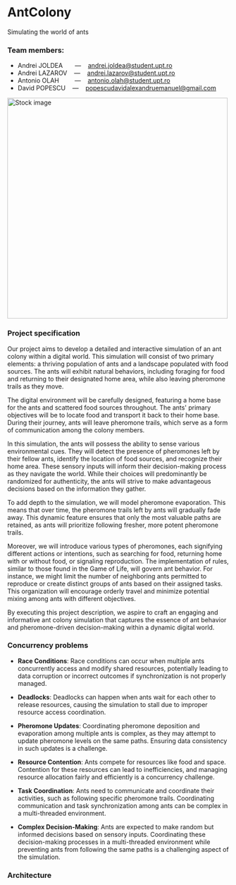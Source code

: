 # AntColony

Simulating the world of ants

### Team members:

- Andrei JOLDEA &nbsp;&nbsp;&nbsp;&nbsp;&nbsp; — &nbsp;&nbsp; andrei.joldea@student.upt.ro  
- Andrei LAZAROV &nbsp;&nbsp; — &nbsp;&nbsp; andrei.lazarov@student.upt.ro
- Antonio OLAH &nbsp;&nbsp;&nbsp;&nbsp;&nbsp;&nbsp;&nbsp; — &nbsp;&nbsp; antonio.olah@student.upt.ro
- David POPESCU &nbsp;&nbsp; — &nbsp;&nbsp; popescudavidalexandruemanuel@gmail.com

<img src="https://news.harvard.edu/wp-content/uploads/2009/11/kronaueretalarmyants5.jpg" alt="Stock image" width="500"/>

### Project specification

Our project aims to develop a detailed and interactive simulation of an ant colony within a digital world. This simulation will consist of two primary elements: a thriving population of ants and a landscape populated with food sources. The ants will exhibit natural behaviors, including foraging for food and returning to their designated home area, while also leaving pheromone trails as they move.

The digital environment will be carefully designed, featuring a home base for the ants and scattered food sources throughout. The ants' primary objectives will be to locate food and transport it back to their home base. During their journey, ants will leave pheromone trails, which serve as a form of communication among the colony members.

In this simulation, the ants will possess the ability to sense various environmental cues. They will detect the presence of pheromones left by their fellow ants, identify the location of food sources, and recognize their home area. These sensory inputs will inform their decision-making process as they navigate the world. While their choices will predominantly be randomized for authenticity, the ants will strive to make advantageous decisions based on the information they gather.

To add depth to the simulation, we will model pheromone evaporation. This means that over time, the pheromone trails left by ants will gradually fade away. This dynamic feature ensures that only the most valuable paths are retained, as ants will prioritize following fresher, more potent pheromone trails.

Moreover, we will introduce various types of pheromones, each signifying different actions or intentions, such as searching for food, returning home with or without food, or signaling reproduction. The implementation of rules, similar to those found in the Game of Life, will govern ant behavior. For instance, we might limit the number of neighboring ants permitted to reproduce or create distinct groups of ants based on their assigned tasks. This organization will encourage orderly travel and minimize potential mixing among ants with different objectives.

By executing this project description, we aspire to craft an engaging and informative ant colony simulation that captures the essence of ant behavior and pheromone-driven decision-making within a dynamic digital world.

### Concurrency problems

- **Race Conditions**: Race conditions can occur when multiple ants concurrently access and modify shared resources, potentially leading to data corruption or incorrect outcomes if synchronization is not properly managed.

- **Deadlocks**: Deadlocks can happen when ants wait for each other to release resources, causing the simulation to stall due to improper resource access coordination.

- **Pheromone Updates**: Coordinating pheromone deposition and evaporation among multiple ants is complex, as they may attempt to update pheromone levels on the same paths. Ensuring data consistency in such updates is a challenge.

- **Resource Contention**: Ants compete for resources like food and space. Contention for these resources can lead to inefficiencies, and managing resource allocation fairly and efficiently is a concurrency challenge.

- **Task Coordination**: Ants need to communicate and coordinate their activities, such as following specific pheromone trails. Coordinating communication and task synchronization among ants can be complex in a multi-threaded environment.

- **Complex Decision-Making**: Ants are expected to make random but informed decisions based on sensory inputs. Coordinating these decision-making processes in a multi-threaded environment while preventing ants from following the same paths is a challenging aspect of the simulation.

### Architecture
